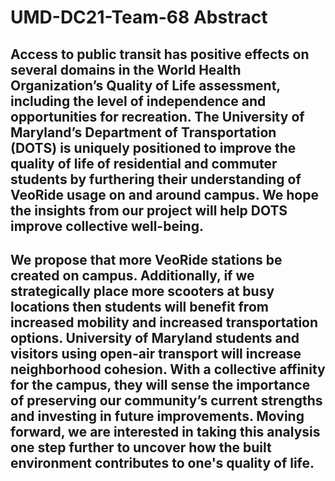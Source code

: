 # UMD-DC21-Team-68 Abstract
## Access to public transit has positive effects on several domains in the World Health Organization’s Quality of Life assessment, including the level of independence and opportunities for recreation. The University of Maryland’s Department of Transportation (DOTS) is uniquely positioned to improve the quality of life of residential and commuter students by furthering their understanding of VeoRide usage on and around campus. We hope the insights from our project will help DOTS improve collective well-being.
## We propose that more VeoRide stations be created on campus. Additionally, if we strategically place more scooters at busy locations then students will benefit from increased mobility and increased transportation options. University of Maryland students and visitors using open-air transport will increase neighborhood cohesion. With a collective affinity for the campus, they will sense the importance of preserving our community’s current strengths and investing in future improvements. Moving forward, we are interested in taking this analysis one step further to uncover how the built environment contributes to one's quality of life.


